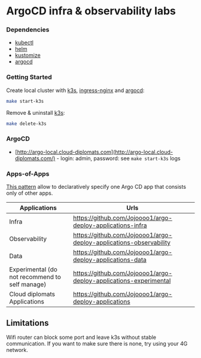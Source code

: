 # ArgoCD infra & observability labs

### Dependencies

* [kubectl](https://kubernetes.io/docs/tasks/tools)
* [helm](https://helm.sh/docs/intro/install)
* [kustomize](https://kubectl.docs.kubernetes.io/installation/kustomize)
* [argocd](https://argo-cd.readthedocs.io/en/stable/cli_installation)

### Getting Started

Create local cluster with [k3s](https://k3s.io/), [ingress-nginx](https://kubernetes.github.io/ingress-nginx) and [argocd](https://argo-cd.readthedocs.io/en/stable):

```bash
make start-k3s
```

Remove & uninstall [k3s](https://k3s.io/):

```bash
make delete-k3s
```

### ArgoCD

* [http://argo-local.cloud-diplomats.com](http://argo-local.cloud-diplomats.com/) - login: admin, password: see `make start-k3s` logs

### Apps-of-Apps

[This pattern](https://argo-cd.readthedocs.io/en/stable/operator-manual/cluster-bootstrapping/#app-of-apps-pattern) allow to declaratively specify one Argo CD app that consists only of other apps.

| Applications  | Urls |
| ------------- | ------------- |
| Infra | <https://github.com/Jojoooo1/argo-deploy-applications-infra> |
| Observability | <https://github.com/Jojoooo1/argo-deploy-applications-observability> |
| Data  | <https://github.com/Jojoooo1/argo-deploy-applications-data>  |
| Experimental (do not recommend to self manage)  | <https://github.com/Jojoooo1/argo-deploy-applications-experimental>  |
| Cloud diplomats Applications | <https://github.com/Jojoooo1/argo-deploy-applications> |

## Limitations

Wifi router can block some port and leave k3s without stable communication. If you want to make sure there is none, try using your 4G network.
